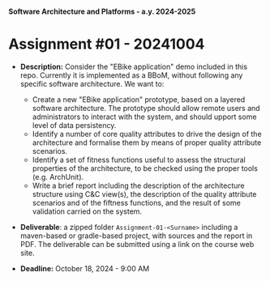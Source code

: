 #### Software Architecture and Platforms - a.y. 2024-2025
 
# Assignment #01 - 20241004 


- **Description:** Consider the "EBike application" demo included in this repo. Currently it is implemented as a BBoM, without following any specific software architecture. We want to: 

   - Create a new "EBike application" prototype, based on a layered software architecture. The prototype should allow remote users and administrators to interact with the system, and should upport some level of data persistency. 
   - Identify a number of core quality attributes to drive the design of the architecture and formalise them by means of proper quality attribute scenarios.
   - Identify a set of fitness functions useful to assess the structural properties of the architecture, to be checked using the proper tools (e.g. ArchUnit).    
   - Write a brief report including the description of the architecture structure using C&C view(s), the description of the quality attribute scenarios and of the fiftness functions, and the result of some  validation carried on the system.
    
- **Deliverable**:  a zipped folder ``Assignment-01-<Surname>`` including a maven-based or gradle-based project, with sources and the report in PDF. The deliverable can be submitted using a link on the course web site.

- **Deadline:** October 18, 2024 - 9:00 AM
 
